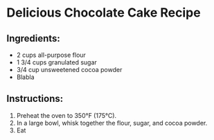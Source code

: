 # Delicious Chocolate Cake Recipe

## Ingredients:
- 2 cups all-purpose flour
- 1 3/4 cups granulated sugar
- 3/4 cup unsweetened cocoa powder
- Blabla

## Instructions:
1. Preheat the oven to 350°F (175°C).
2. In a large bowl, whisk together the flour, sugar, and cocoa powder.
3. Eat